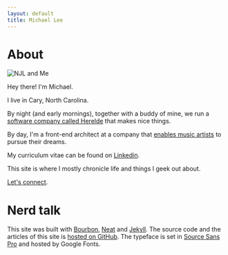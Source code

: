 ```yaml
---
layout: default
title: Michael Lee
---
```


# About

<img src="https://dl.dropboxusercontent.com/u/1228961/michaellee/us.jpeg" alt="NJL and Me" class="About-profile">

Hey there! I'm Michael.

I live in Cary, North Carolina. 

By night (and early mornings), together with a buddy of mine, we run a [software company called Herelde](http://www.herelde.com) that makes nice things.

By day, I'm a front-end architect at a company that [enables music artists](http://www.reverbnation.com) to pursue their dreams.

My curriculum vitae can be found on [Linkedin](https://www.linkedin.com/in/hellomichaellee).

This site is where I mostly chronicle life and things I geek out about.

[Let's connect](https://twitter.com/hellomichaellee).

# Nerd talk

This site was built with <a href="http://bourbon.io">Bourbon</a>, <a href="http://neat.bourbon.io">Neat</a> and <a href="http://jekyllrb.com">Jekyll</a>. The source code and the articles of this site is <a href="https://github.com/michaellee/michaellee.github.io">hosted on GitHub</a>. The typeface is set in <a href="http://www.google.com/fonts/specimen/Source+Sans+Pro">Source Sans Pro</a> and hosted by Google Fonts.
